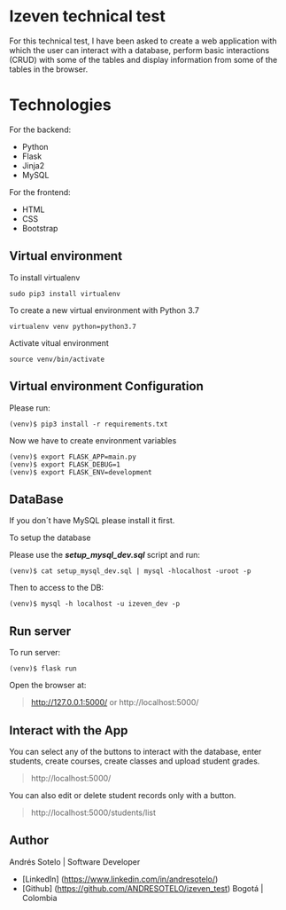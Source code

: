 # Izeven technical test
For this technical test, I have been asked to create a web application with which the user can interact with a database, perform basic interactions (CRUD) with some of the tables and display information from some of the tables in the browser. 
# Technologies
For the backend:
- Python
- Flask
- Jinja2
- MySQL

For the frontend:
- HTML
- CSS
- Bootstrap

## Virtual environment
To install virtualenv
```
sudo pip3 install virtualenv
```
To create a new virtual environment with Python 3.7
```
virtualenv venv python=python3.7
```
Activate vitual environment

    source venv/bin/activate

## Virtual environment Configuration
Please run:

    (venv)$ pip3 install -r requirements.txt

Now we have to create environment variables

    (venv)$ export FLASK_APP=main.py
    (venv)$ export FLASK_DEBUG=1
    (venv)$ export FLASK_ENV=development

## DataBase
If you don´t have MySQL please install it first.

To setup the database

Please use the ***setup_mysql_dev.sql*** script and run:

    (venv)$ cat setup_mysql_dev.sql | mysql -hlocalhost -uroot -p
Then to access to the DB:

    (venv)$ mysql -h localhost -u izeven_dev -p

## Run server

To run server:

    (venv)$ flask run
 
 Open the browser at:
 

> http://127.0.0.1:5000/ or http://localhost:5000/

## Interact with the App

You can select any of the buttons to interact with the database, enter students, create courses, create classes and upload student grades. 

> http://localhost:5000/

You can also edit or delete student records only with a button.

> http://localhost:5000/students/list


## Author

Andrés Sotelo | Software Developer 
- [LinkedIn] (https://www.linkedin.com/in/andresotelo/)
- [Github] (https://github.com/ANDRESOTELO/izeven_test)
Bogotá | Colombia
